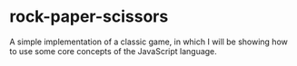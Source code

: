 # rock-paper-scissors
A simple implementation of a classic game, in which I will be showing how to use some core concepts of the JavaScript language.
